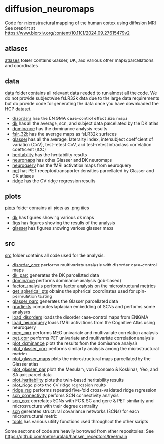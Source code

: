 # diffusion_neuromaps
Code for microstructural mapping of the human cortex using diffusion MRI
See preprint at https://www.biorxiv.org/content/10.1101/2024.09.27.615479v2

## atlases
[atlases](atlases/) folder contains Glasser, DK, and various other maps/parcellations and coordinates

## data
[data](data/) folder contains all relevant data needed to run almost all the code. We do not provide subjectwise fsLR32k data due to the large data requirements but do provide code for generating the data once you have downloaded the HCP dataset.
- [disorders](data/disorders/) has the ENIGMA case-control effect size maps
- [dk](data/dk/) has all the average, scn, and subject data parcellated by the DK atlas
- [dominance](data/dominance/) has the dominance analysis results
- [fslr_32k](data/fslr_32k/) has the average maps as fsLR32k surfaces
- [glasser](data/glasser/) has all the average, laterality index, intersubject coefficient of variation (CoV), test-retest CoV, and test-retest intraclass correlation coefficient (ICC)
- [heritability](data/heritability/) has the heritability results
- [neuromaps](data/neuromaps/) has other Glasser and DK neuromaps
- [neuroquery](data/neuroquery/) has the fMRI activation maps from neuroquery
- [pet](data/pet) has PET receptor/transporter densities parcellated by Glasser and DK atlases
- [ridge](data/ridge/) has the CV ridge regression results

## plots
[plots](plots) folder contains all plots as .png files
- [dk](plots/dk/) has figures showing various dk maps
- [figs](plots/figs/) has figures showing the results of the analysis
- [glasser](plots/glasser/) has figures showing various glasser maps

## src
[src](src) folder contains all code used for the analysis.
- [disorder_corr](src/disorder_corr.py) performs multivariate analysis with disorder case-control maps
- [dk_parc](src/dk_parc.py) generates the DK parcellated data
- [dominance](src/dominance.py) performs dominance analysis (job-based)
- [factor_analysis](src/factor_analysis.py) performs factor analysis on the microstructural metrics
- [get_spherical_pts](src/get_spherical_pts.py) obtains the spherical coordinates used for spin-permutation testing
- [glasser_parc](src/glasser_parc.py) generates the Glasser parcellated data
- [gradients](src/gradients.py) computes laplacian embedding of SCNs and performs some analyses
- [load_disorders](src/load_disorders.py) loads the disorder case-control maps from ENIGMA
- [load_neuroquery](src/load_neuroquery.py) loads fMRI activations from the Cognitive Atlas using neuroquery
- [meg_corr](src/meg_corr.py) performs MEG univariate and multivariate correlation analysis
- [pet_corr](src/pet_corr.py) performs PET univariate and multivariate correlation analysis
- [plot_dominance](src/plot_dominance.py) plots the results from the dominance analysis
- [plot_glasser_corr](src/plot_glasser_corr.py) performs similarity analysis among the microstructural metrics
- [plot_glasser_maps](src/plot_glasser_maps.py) plots the microstructural maps parcellated by the Glasser atlas
- [plot_glasser_par](src/plot_glasser_parc.py) plots the Mesulam, von Economo & Koskinas, Yeo, and SA axis parcel data
- [plot_heritability](src/plot_heritability.py) plots the twin-based heritability results
- [plot_ridge](src/plot_ridge.py) plots the CV ridge regression reults
- [ridge_reg](src/ridge_reg.py) performs repeated five-fold cross-validated ridge regression
- [scn_connectivity](src/scn_connectivity.py) perfoms SCN connectivity analysis
- [scn_corr](src/scn_corr.py) correlates SCNs with FC & SC and gene & PET similarity and microstructure with their degree centrality
- [scn](src/scn.py) generates structural covariance networks (SCNs) for each microstructural metric
- [tools](src/tools.py) has various utility functions used throughout the other scripts

Some sections of code are heavily borrowed from other repositories:
See https://github.com/netneurolab/hansen_receptors/tree/main